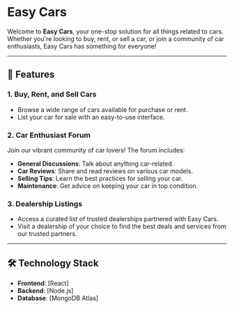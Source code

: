 # Easy Cars

Welcome to **Easy Cars**, your one-stop solution for all things related to cars. Whether you're looking to buy, rent, or sell a car, or join a community of car enthusiasts, Easy Cars has something for everyone!

---

## 🚗 Features

### 1. **Buy, Rent, and Sell Cars**
   - Browse a wide range of cars available for purchase or rent.
   - List your car for sale with an easy-to-use interface.

### 2. **Car Enthusiast Forum**
   Join our vibrant community of car lovers! The forum includes:
   - **General Discussions**: Talk about anything car-related.
   - **Car Reviews**: Share and read reviews on various car models.
   - **Selling Tips**: Learn the best practices for selling your car.
   - **Maintenance**: Get advice on keeping your car in top condition.

### 3. **Dealership Listings**
   - Access a curated list of trusted dealerships partnered with Easy Cars.
   - Visit a dealership of your choice to find the best deals and services from our trusted partners.

---

## 🛠️ Technology Stack

- **Frontend**: [React]
- **Backend**: [Node.js]
- **Database**: [MongoDB Atlas]




